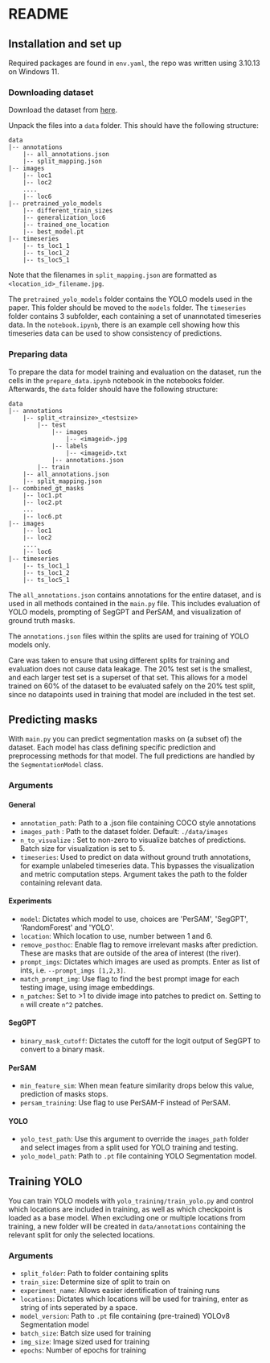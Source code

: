 # README #

## Installation and set up
Required packages are found in `env.yaml`, the repo was written using 3.10.13 on Windows 11.

### Downloading dataset
Download the dataset from [here](https://data.4tu.nl/datasets/90d13261-b0fe-444a-b408-c5a63db3d887/1). 

Unpack the files into a `data` folder. This should have the following structure:
```
data
|-- annotations
    |-- all_annotations.json
    |-- split_mapping.json
|-- images
    |-- loc1
    |-- loc2
    ....
    |-- loc6
|-- pretrained_yolo_models
    |-- different_train_sizes
    |-- generalization_loc6
    |-- trained_one_location
    |-- best_model.pt
|-- timeseries
    |-- ts_loc1_1
    |-- ts_loc1_2
    |-- ts_loc5_1
```
Note that the filenames in `split_mapping.json` are formatted as `<location_id>_filename.jpg`.

The `pretrained_yolo_models` folder contains the YOLO models used in the paper. This folder should be moved to the `models` folder. 
The `timeseries` folder contains 3 subfolder, each containing a set of unannotated timeseries data. In the `notebook.ipynb`, there is an example cell showing how this timeseries data can be used to show consistency of predictions.

### Preparing data
To prepare the data for model training and evaluation on the dataset, run the cells in the `prepare_data.ipynb` notebook in the notebooks folder. Afterwards, the `data` folder should have the following structure:

```
data
|-- annotations
    |-- split_<trainsize>_<testsize>
        |-- test
            |-- images
                |-- <imageid>.jpg
            |-- labels
                |-- <imageid>.txt
            |-- annotations.json
        |-- train
    |-- all_annotations.json
    |-- split_mapping.json
|-- combined_gt_masks
    |-- loc1.pt
    |-- loc2.pt
    ...
    |-- loc6.pt
|-- images
    |-- loc1
    |-- loc2
    ....
    |-- loc6
|-- timeseries
    |-- ts_loc1_1
    |-- ts_loc1_2
    |-- ts_loc5_1
```
The `all_annotations.json` contains annotations for the entire dataset, and is used in all methods contained in the `main.py` file. This includes evaluation of YOLO models, prompting of SegGPT and PerSAM, and visualization of ground truth masks. 

The `annotations.json` files within the splits are used for training of YOLO models only. 

Care was taken to ensure that using different splits for training and evaluation does not cause data leakage. The 20% test set is the smallest, and each larger test set is a superset of that set. This allows for a model trained on 60% of the dataset to be evaluated safely on the 20% test split, since no datapoints used in training that model are included in the test set.

## Predicting masks
With `main.py` you can predict segmentation masks on (a subset of) the dataset. Each model has class defining specific prediction and preprocessing methods for that model. The full predictions are handled by the `SegmentationModel` class. 

### Arguments
#### General
- `annotation_path`: Path to a .json file containing COCO style annotations
- `images_path` : Path to the dataset folder. Default: `./data/images`
- `n_to_visualize` : Set to non-zero to visualize batches of predictions. Batch size for visualization is set to 5. 
- `timeseries`: Used to predict on data without ground truth annotations, for example unlabeled timeseries data. This bypasses the visualization and metric computation steps. Argument takes the path to the folder containing relevant data.

#### Experiments
- `model`: Dictates which model to use, choices are 'PerSAM', 'SegGPT', 'RandomForest' and 'YOLO'.
- `location`: Which location to use, number between 1 and 6.
- `remove_posthoc`: Enable flag to remove irrelevant masks after prediction. These are masks that are outside of the area of interest (the river).
- `prompt_imgs`: Dictates which images are used as prompts. Enter as list of ints, i.e. `--prompt_imgs [1,2,3]`.
- `match_prompt_img`: Use flag to find the best prompt image for each testing image, using image embeddings.
- `n_patches`: Set to >1 to divide image into patches to predict on. Setting to `n` will create `n^2` patches.

#### SegGPT
- `binary_mask_cutoff`: Dictates the cutoff for the logit output of SegGPT to convert to a binary mask.

#### PerSAM
- `min_feature_sim`: When mean feature similarity drops below this value, prediction of masks stops.
- `persam_training`: Use flag to use PerSAM-F instead of PerSAM.

#### YOLO
- `yolo_test_path`: Use this argument to override the `images_path` folder and select images from a split used for YOLO training and testing. 
- `yolo_model_path`: Path to `.pt` file containing YOLO Segmentation model.

## Training YOLO
You can train YOLO models with `yolo_training/train_yolo.py` and control which locations are included in training, as well as which checkpoint is loaded as a base model. When excluding one or multiple locations from training, a new folder will be created in `data/annotations` containing the relevant split for only the selected locations.
### Arguments
- `split_folder`: Path to folder containing splits
- `train_size`: Determine size of split to train on
- `experiment_name`: Allows easier identification of training runs
- `locations`: Dictates which locations will be used for training, enter as string of ints seperated by a space.
- `model_version`: Path to `.pt` file containing (pre-trained) YOLOv8 Segmentation model
- `batch_size`: Batch size used for training
- `img_size`: Image sized used for training
- `epochs`: Number of epochs for training
